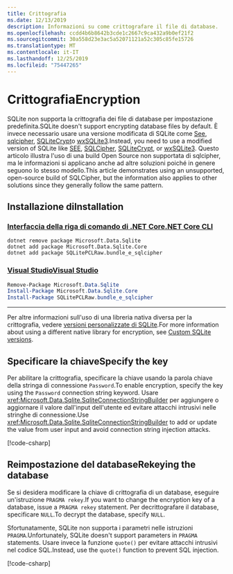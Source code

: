 ```yaml
---
title: Crittografia
ms.date: 12/13/2019
description: Informazioni su come crittografare il file di database.
ms.openlocfilehash: ccdd4b6b8642b3cde1c2667c9ca432a9b0ef21f2
ms.sourcegitcommit: 30a558d23e3ac5a52071121a52c305c85fe15726
ms.translationtype: MT
ms.contentlocale: it-IT
ms.lasthandoff: 12/25/2019
ms.locfileid: "75447265"
---
```

# <a name="encryption"></a><span data-ttu-id="6eee5-103">Crittografia</span><span class="sxs-lookup"><span data-stu-id="6eee5-103">Encryption</span></span>

<span data-ttu-id="6eee5-104">SQLite non supporta la crittografia dei file di database per impostazione predefinita.</span><span class="sxs-lookup"><span data-stu-id="6eee5-104">SQLite doesn't support encrypting database files by default.</span></span> <span data-ttu-id="6eee5-105">È invece necessario usare una versione modificata di SQLite come [See](https://www.hwaci.com/sw/sqlite/see.html), [sqlcipher](https://www.zetetic.net/sqlcipher/), [SQLiteCrypt](http://www.sqlite-crypt.com/)o [wxSQLite3](https://utelle.github.io/wxsqlite3).</span><span class="sxs-lookup"><span data-stu-id="6eee5-105">Instead, you need to use a modified version of SQLite like [SEE](https://www.hwaci.com/sw/sqlite/see.html), [SQLCipher](https://www.zetetic.net/sqlcipher/), [SQLiteCrypt](http://www.sqlite-crypt.com/), or [wxSQLite3](https://utelle.github.io/wxsqlite3).</span></span> <span data-ttu-id="6eee5-106">Questo articolo illustra l'uso di una build Open Source non supportata di sqlcipher, ma le informazioni si applicano anche ad altre soluzioni poiché in genere seguono lo stesso modello.</span><span class="sxs-lookup"><span data-stu-id="6eee5-106">This article demonstrates using an unsupported, open-source build of SQLCipher, but the information also applies to other solutions since they generally follow the same pattern.</span></span>

## <a name="installation"></a><span data-ttu-id="6eee5-107">Installazione di</span><span class="sxs-lookup"><span data-stu-id="6eee5-107">Installation</span></span>

### <a name="net-core-clitabnetcore-cli"></a>[<span data-ttu-id="6eee5-108">Interfaccia della riga di comando di .NET Core</span><span class="sxs-lookup"><span data-stu-id="6eee5-108">.NET Core CLI</span></span>](#tab/netcore-cli)

```dotnetcli
dotnet remove package Microsoft.Data.Sqlite
dotnet add package Microsoft.Data.Sqlite.Core
dotnet add package SQLitePCLRaw.bundle_e_sqlcipher
```

### <a name="visual-studiotabvisual-studio"></a>[<span data-ttu-id="6eee5-109">Visual Studio</span><span class="sxs-lookup"><span data-stu-id="6eee5-109">Visual Studio</span></span>](#tab/visual-studio)

``` PowerShell
Remove-Package Microsoft.Data.Sqlite
Install-Package Microsoft.Data.Sqlite.Core
Install-Package SQLitePCLRaw.bundle_e_sqlcipher
```

---

<span data-ttu-id="6eee5-110">Per altre informazioni sull'uso di una libreria nativa diversa per la crittografia, vedere [versioni personalizzate di SQLite](custom-versions.md).</span><span class="sxs-lookup"><span data-stu-id="6eee5-110">For more information about using a different native library for encryption, see [Custom SQLite versions](custom-versions.md).</span></span>

## <a name="specify-the-key"></a><span data-ttu-id="6eee5-111">Specificare la chiave</span><span class="sxs-lookup"><span data-stu-id="6eee5-111">Specify the key</span></span>

<span data-ttu-id="6eee5-112">Per abilitare la crittografia, specificare la chiave usando la parola chiave della stringa di connessione `Password`.</span><span class="sxs-lookup"><span data-stu-id="6eee5-112">To enable encryption, specify the key using the `Password` connection string keyword.</span></span> <span data-ttu-id="6eee5-113">Usare <xref:Microsoft.Data.Sqlite.SqliteConnectionStringBuilder> per aggiungere o aggiornare il valore dall'input dell'utente ed evitare attacchi intrusivi nelle stringhe di connessione.</span><span class="sxs-lookup"><span data-stu-id="6eee5-113">Use <xref:Microsoft.Data.Sqlite.SqliteConnectionStringBuilder> to add or update the value from user input and avoid connection string injection attacks.</span></span>

[!code-csharp[](../../../../samples/snippets/standard/data/sqlite/EncryptionSample/Program.cs?name=snippet_ConnectionStringBuilder)]

## <a name="rekeying-the-database"></a><span data-ttu-id="6eee5-114">Reimpostazione del database</span><span class="sxs-lookup"><span data-stu-id="6eee5-114">Rekeying the database</span></span>

<span data-ttu-id="6eee5-115">Se si desidera modificare la chiave di crittografia di un database, eseguire un'istruzione `PRAGMA rekey`.</span><span class="sxs-lookup"><span data-stu-id="6eee5-115">If you want to change the encryption key of a database, issue a `PRAGMA rekey` statement.</span></span> <span data-ttu-id="6eee5-116">Per decrittografare il database, specificare `NULL`.</span><span class="sxs-lookup"><span data-stu-id="6eee5-116">To decrypt the database, specify `NULL`.</span></span>

<span data-ttu-id="6eee5-117">Sfortunatamente, SQLite non supporta i parametri nelle istruzioni `PRAGMA`.</span><span class="sxs-lookup"><span data-stu-id="6eee5-117">Unfortunately, SQLite doesn't support parameters in `PRAGMA` statements.</span></span> <span data-ttu-id="6eee5-118">Usare invece la funzione `quote()` per evitare attacchi intrusivi nel codice SQL.</span><span class="sxs-lookup"><span data-stu-id="6eee5-118">Instead, use the `quote()` function to prevent SQL injection.</span></span>

[!code-csharp[](../../../../samples/snippets/standard/data/sqlite/EncryptionSample/Program.cs?name=snippet_Rekey)]
